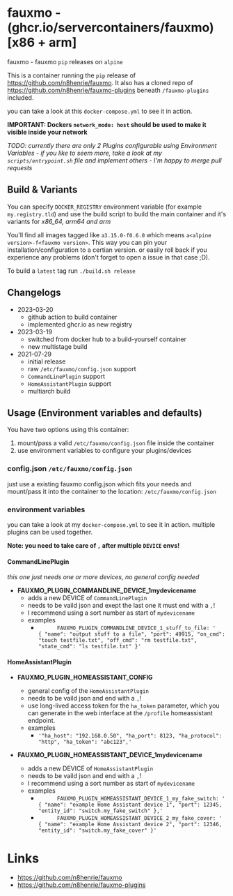 # fauxmo - (ghcr.io/servercontainers/fauxmo) [x86 + arm]

fauxmo - fauxmo `pip` releases on `alpine`

This is a container running the `pip` release of https://github.com/n8henrie/fauxmo.
It also has a cloned repo of https://github.com/n8henrie/fauxmo-plugins beneath `/fauxmo-plugins` included.

you can take a look at this `docker-compose.yml` to see it in action.

__IMPORTANT: Dockers `network_mode: host` should be used to make it visible inside your network__

_TODO: currently there are only 2 Plugins configurable using Environment Variables - if you like to seem more, take a look at my `scripts/entrypoint.sh` file and implement others - I'm happy to merge pull requests_

## Build & Variants

You can specify `DOCKER_REGISTRY` environment variable (for example `my.registry.tld`)
and use the build script to build the main container and it's variants for _x86_64, arm64 and arm_

You'll find all images tagged like `a3.15.0-f0.6.0` which means `a<alpine version>-f<fauxmo version>`.
This way you can pin your installation/configuration to a certian version. or easily roll back if you experience any problems
(don't forget to open a issue in that case ;D).

To build a `latest` tag run `./build.sh release`

## Changelogs

* 2023-03-20
    * github action to build container
    * implemented ghcr.io as new registry
* 2023-03-19
    * switched from docker hub to a build-yourself container
    * new multistage build
* 2021-07-29
    * initial release
    * raw `/etc/fauxmo/config.json` support
    * `CommandLinePlugin` support
    * `HomeAssistantPlugin` support
    * multiarch build

## Usage (Environment variables and defaults)

You have two options using this container:

1. mount/pass a valid `/etc/fauxmo/config.json` file inside the container
2. use environment variables to configure your plugins/devices

### config.json `/etc/fauxmo/config.json`

just use a existing fauxmo config.json which fits your needs and mount/pass it into the container to the location: `/etc/fauxmo/config.json`

### environment variables

you can take a look at my `docker-compose.yml` to see it in action.
multiple plugins can be used together.

__Note: you need to take care of `,` after multiple `DEVICE` envs!__

#### CommandLinePlugin

_this one just needs one or more devices, no general config needed_

* __FAUXMO_PLUGIN_COMMANDLINE_DEVICE_1mydevicename__
    * adds a new DEVICE of `CommandLinePlugin`
    * needs to be vaild json and exept the last one it must end with a `,`!
    * I recommend using a sort number as start of `mydevicename`
    * examples
        * `      FAUXMO_PLUGIN_COMMANDLINE_DEVICE_1_stuff_to_file: '                { "name": "output stuff to a file", "port": 49915, "on_cmd": "touch testfile.txt", "off_cmd": "rm testfile.txt", "state_cmd": "ls testfile.txt" }'`

#### HomeAssistantPlugin

* __FAUXMO_PLUGIN_HOMEASSISTANT_CONFIG__
    * general config of the `HomeAssistantPlugin`
    * needs to be vaild json and end with a `,`!
    * use long-lived access token for the `ha_token` parameter, which you can generate in the web interface at the `/profile` homeassistant endpoint.
    * examples
        * `'"ha_host": "192.168.0.50", "ha_port": 8123, "ha_protocol": "http", "ha_token": "abc123",'`

* __FAUXMO_PLUGIN_HOMEASSISTANT_DEVICE_1mydevicename__
    * adds a new DEVICE of `HomeAssistantPlugin`
    * needs to be vaild json and end with a `,`!
    * I recommend using a sort number as start of `mydevicename`
    * examples
        * `      FAUXMO_PLUGIN_HOMEASSISTANT_DEVICE_1_my_fake_switch: '                { "name": "example Home Assistant device 1", "port": 12345, "entity_id": "switch.my_fake_switch" },'`
        * `      FAUXMO_PLUGIN_HOMEASSISTANT_DEVICE_2_my_fake_cover: '                { "name": "example Home Assistant device 2", "port": 12346, "entity_id": "switch.my_fake_cover" }'`

# Links

* https://github.com/n8henrie/fauxmo
* https://github.com/n8henrie/fauxmo-plugins
